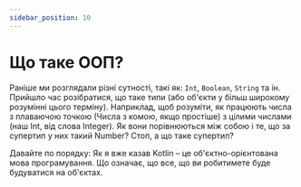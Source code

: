 ```yaml
---
sidebar_position: 10
---
```

# Що таке ООП?
Раніше ми розглядали різні сутності, такі як: `Int`, `Boolean`, `String` та ін. Прийшло
час розібратися, що таке типи (або об'єкти у більш широкому розумінні цього
терміну). Наприклад, щоб розуміти, як працюють числа з плаваючою точкою
(Числа з комою, якщо простіше) з цілими числами (наш Int, від слова Integer). Як вони
порівнюються між собою і те, що за супертип у них такий Number? Стоп, а що
таке супертип?

Давайте по порядку:
Як я вже казав Kotlin – це об'єктно-орієнтована мова програмування.
Що означає, що все, що ви робитимете буде будуватися на об'єктах.